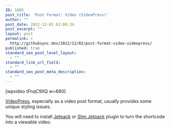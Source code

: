 ```yaml
---
ID: 1005
post_title: 'Post Format: Video (VideoPress)'
author: ""
post_date: 2012-12-02 03:00:34
post_excerpt: ""
layout: post
permalink: >
  http://githubsync.dev/2012/12/02/post-format-video-videopress/
published: true
standard_seo_post_level_layout:
  - ""
standard_link_url_field:
  - ""
standard_seo_post_meta_description:
  - ""
---
```

[wpvideo tFnqC9XQ w=680]

<a title="VideoPress Plugin for WordPress" href="http://videopress.com/" target="_blank">VideoPress</a>, especially as a video post format, usually provides some unique styling issues.

You will need to install <a title="Jetpack for WordPress" href="http://jetpack.me/" target="_blank">Jetpack</a> or <a title="Slim Jetpack" href="http://wordpress.org/extend/plugins/slimjetpack/" target="_blank">Slim Jetpack</a> plugin to turn the shortcode into a viewable video.